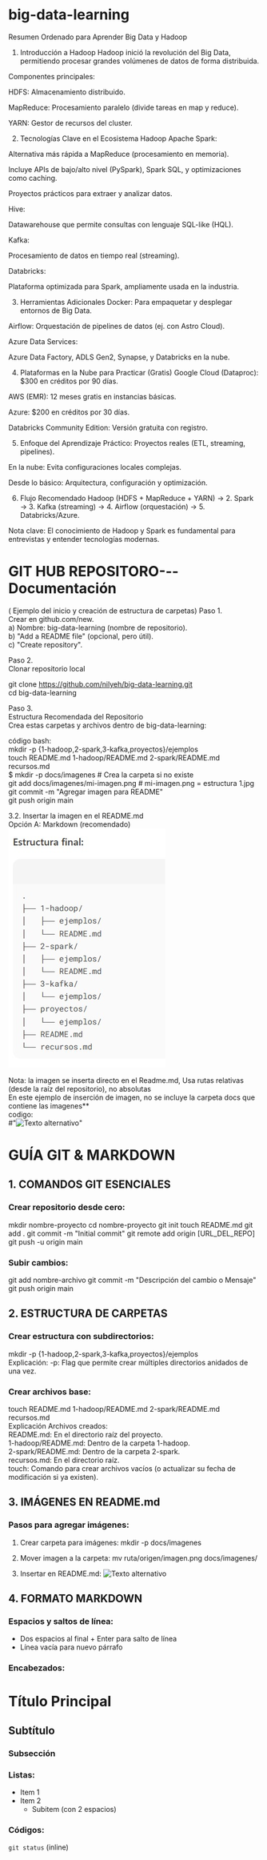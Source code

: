 # big-data-learning     

Resumen Ordenado para Aprender Big Data y Hadoop
1. Introducción a Hadoop
Hadoop inició la revolución del Big Data, permitiendo procesar grandes volúmenes de datos de forma distribuida.

Componentes principales:

HDFS: Almacenamiento distribuido.

MapReduce: Procesamiento paralelo (divide tareas en map y reduce).

YARN: Gestor de recursos del cluster.

2. Tecnologías Clave en el Ecosistema Hadoop
Apache Spark:

Alternativa más rápida a MapReduce (procesamiento en memoria).

Incluye APIs de bajo/alto nivel (PySpark), Spark SQL, y optimizaciones como caching.

Proyectos prácticos para extraer y analizar datos.

Hive:

Datawarehouse que permite consultas con lenguaje SQL-like (HQL).

Kafka:

Procesamiento de datos en tiempo real (streaming).

Databricks:

Plataforma optimizada para Spark, ampliamente usada en la industria.

3. Herramientas Adicionales
Docker: Para empaquetar y desplegar entornos de Big Data.

Airflow: Orquestación de pipelines de datos (ej. con Astro Cloud).

Azure Data Services:

Azure Data Factory, ADLS Gen2, Synapse, y Databricks en la nube.

4. Plataformas en la Nube para Practicar (Gratis)
Google Cloud (Dataproc): $300 en créditos por 90 días.

AWS (EMR): 12 meses gratis en instancias básicas.

Azure: $200 en créditos por 30 días.

Databricks Community Edition: Versión gratuita con registro.

5. Enfoque del Aprendizaje
Práctico: Proyectos reales (ETL, streaming, pipelines).

En la nube: Evita configuraciones locales complejas.

Desde lo básico: Arquitectura, configuración y optimización.

6. Flujo Recomendado
Hadoop (HDFS + MapReduce + YARN) → 2. Spark → 3. Kafka (streaming) → 4. Airflow (orquestación) → 5. Databricks/Azure.

Nota clave: El conocimiento de Hadoop y Spark es fundamental para entrevistas y entender tecnologías modernas.

# GIT HUB REPOSITORO---Documentación  
( Ejemplo del inicio y creación de estructura de carpetas)
Paso 1.  
Crear en github.com/new.  
a) Nombre: big-data-learning (nombre de repositorio).  
b) "Add a README file" (opcional, pero útil).  
c) "Create repository".  

Paso 2.  
Clonar repositorio local  

git clone https://github.com/nilyeh/big-data-learning.git  
cd big-data-learning  

Paso 3.  
Estructura Recomendada del Repositorio  
Crea estas carpetas y archivos dentro de big-data-learning:  

código bash:  
mkdir -p {1-hadoop,2-spark,3-kafka,proyectos}/ejemplos  
touch README.md 1-hadoop/README.md 2-spark/README.md recursos.md  
$ mkdir -p docs/imagenes  # Crea la carpeta si no existe  
git add docs/imagenes/mi-imagen.png # mi-imagen.png = estructura 1.jpg    
git commit -m "Agregar imagen para README"  
git push origin main  

3.2. Insertar la imagen en el README.md  
Opción A: Markdown (recomendado)  
![Estructura inicial](docs/imagenes/estructura1.jpg) 

Nota: la imagen se inserta directo en el Readme.md, Usa rutas relativas (desde la raíz del repositorio), no absolutas  
En este ejemplo de inserción de imagen, no se incluye la carpeta docs que contiene las imagenes**  
codigo:  
#"![Texto alternativo](ruta/a/la/imagen.png)"

# GUÍA  GIT & MARKDOWN

## 1. COMANDOS GIT ESENCIALES

### Crear repositorio desde cero:
mkdir nombre-proyecto
cd nombre-proyecto
git init
touch README.md
git add .
git commit -m "Initial commit"
git remote add origin [URL_DEL_REPO]
git push -u origin main

### Subir cambios:
git add nombre-archivo
git commit -m "Descripción del cambio o Mensaje"
git push origin main

## 2. ESTRUCTURA DE CARPETAS

### Crear estructura con subdirectorios:
mkdir -p {1-hadoop,2-spark,3-kafka,proyectos}/ejemplos  
Explicación:
-p: Flag que permite crear múltiples directorios anidados de una vez.

### Crear archivos base:
touch README.md 1-hadoop/README.md 2-spark/README.md recursos.md  
Explicación Archivos creados:  
README.md: En el directorio raíz del proyecto.  
1-hadoop/README.md: Dentro de la carpeta 1-hadoop.  
2-spark/README.md: Dentro de la carpeta 2-spark.  
recursos.md: En el directorio raíz.  
touch: Comando para crear archivos vacíos (o actualizar su fecha de modificación si ya existen).  

## 3. IMÁGENES EN README.md

### Pasos para agregar imágenes:
1. Crear carpeta para imágenes:
mkdir -p docs/imagenes

2. Mover imagen a la carpeta:
mv ruta/origen/imagen.png docs/imagenes/

3. Insertar en README.md:
![Texto alternativo](docs/imagenes/imagen.png)

## 4. FORMATO MARKDOWN

### Espacios y saltos de línea:
- Dos espacios al final + Enter para salto de línea  
- Línea vacía para nuevo párrafo

### Encabezados:
# Título Principal
## Subtítulo
### Subsección

### Listas:
- Item 1
- Item 2
  - Subitem (con 2 espacios)

### Códigos:
`git status` (inline)

